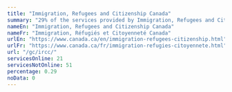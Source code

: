 ```yaml
---
title: "Immigration, Refugees and Citizenship Canada"
summary: "29% of the services provided by Immigration, Refugees and Citizenship Canada are available end-to-end online. 21 are available online, and 51 are not available online."
nameEn: "Immigration, Refugees and Citizenship Canada"
nameFr: "Immigration, Réfugiés et Citoyenneté Canada"
urlEn: "https://www.canada.ca/en/immigration-refugees-citizenship.html"
urlFr: "https://www.canada.ca/fr/immigration-refugies-citoyennete.html"
url: "/gc/ircc/"
servicesOnline: 21
servicesNotOnline: 51
percentage: 0.29
noData: 0
---
```

